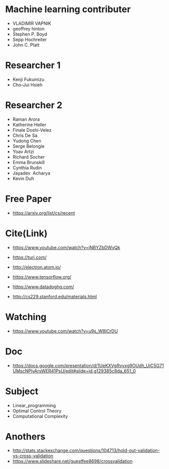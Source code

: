# Machine learning contributer
- VLADIMIR VAPNIK
- geoffrey hinton
- Stephen P. Boyd
- Sepp Hochreiter
- John C. Platt

# Researcher 1
- Kenji Fukumizu
- Cho-Jui Hsieh

# Researcher 2
- Raman Arora
- Katherine Heller
- Finale Doshi-Velez
- Chris De Sa
- Yudong Chen
- Serge Belongie
- Yoav Artzi
- Richard Socher
- Emma Brunskill
- Cynthia Rudin
- Jayadev  Acharya
- Kevin Duh

# Free Paper

- https://arxiv.org/list/cs/recent


# Cite(Link)

- https://www.youtube.com/watch?v=jNBYZbDWyQk
- https://turi.com/
- http://electron.atom.io/
- https://www.tensorflow.org/
- https://www.datadoghq.com/

- http://cs229.stanford.edu/materials.html

# Watching

- https://www.youtube.com/watch?v=u9s_W8lCrDU

# Doc

- https://docs.google.com/presentation/d/1UeKXVgRvvxg9OUdh_UiC5G71UMscNPlvArsWER41PsU/edit#slide=id.g129385c8da_651_0

# Subject
- Linear_programming
- Optimal Control Theory
- Computational Complexity

# Anothers

- http://stats.stackexchange.com/questions/104713/hold-out-validation-vs-cross-validation
- https://www.slideshare.net/guestfee8698/crossvalidation


